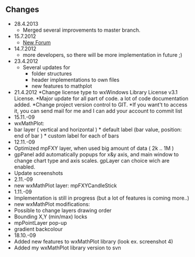## Changes
 * 28.4.2013
   * Merged several improvements to master branch.
 * 15.7.2012
   * [New Forum](https://groups.google.com/forum/#!forum/gppanel)
 * 14.7.2012
   * more developers, so there will be more implementation in future ;)
 * 23.4.2012
   * Several updates for 
     * folder structures
     * header implementations to own files
     * new features to mathplot
 * 21.4.2012
   *Change license type to wxWindows Library License v3.1 License.
   *Major update for all part of code. a lot of code documentation added.
   *Change project version control to GIT.
     *If you want't to access it, you can send mail for me and I can add your account to commit list
 * 15.11.-09
  * wxMathPlot: 
   * bar layer ( vertical and horizontal )
    * default label (bar value, position: end of bar )
    * custom label for each of bars
 * 12.11.-09
  * Optimized mpFXY layer, when used big amount of data ( 2k .. 1M )
  * gpPanel add automatically popups for x&y axis, and main window to change chart type and axis scales. gpLayer can choice wich are enabled.
  * Update screenshots
 * 2.11.-09
  * new wxMathPlot layer: mpFXYCandleStick
 * 1.11.-09
  * Implementation is still in progress (but a lot of features is coming more..)
  * new wxMathPlot modifications:
   * Possible to change layers drawing order
   * Bounding X,Y (min/max) locks
   * mpPointLayer pop-up
   * gradient backcolour
 * 18.10.-09
  * Added new features to wxMathPlot library (look ex. screenshot 4)
  * Added my wxMathPlot library version to svn
